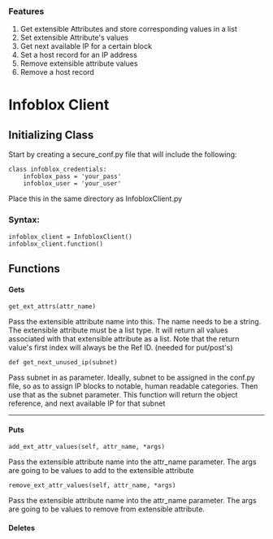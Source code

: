 ### Features

1. Get extensible Attributes  and store corresponding values in a list
2. Set extensible Attribute's values
3. Get next available IP for a certain block
4. Set a host record for an IP address
5. Remove extensible attribute values
6. Remove a host record

# Infoblox Client
## Initializing Class
Start by creating a secure_conf.py file that will include the following: 

    class infoblox_credentials:
        infoblox_pass = 'your_pass'
        infoblox_user = 'your_user'

Place this in the same directory as InfobloxClient.py

### Syntax: 

    infoblox_client = InfobloxClient()
    infoblox_client.function()


## Functions

#### Gets

`get_ext_attrs(attr_name)`

Pass the extensible attribute name into this. The name needs to be a string. The extensible attribute must be a list type. It will return all values associated with that extensible attribute as a list. 
Note that the return value's first index will always be the Ref ID. (needed for put/post's)

`def get_next_unused_ip(subnet)`

Pass subnet in as parameter. Ideally, subnet to be assigned in the conf.py file, so as to assign IP blocks to notable, human readable categories. Then use that as the subnet parameter. This function will return the object reference, and next available IP for that subnet 


------------


#### Puts
`add_ext_attr_values(self, attr_name, *args)`

Pass the extensible attribute name into the attr_name parameter. The args are going to be values to add to the extensible attribute

`remove_ext_attr_values(self, attr_name, *args)`

Pass the extensible attribute name into the attr_name parameter. The args are going to be values to remove from extensible attribute.


#### Deletes
